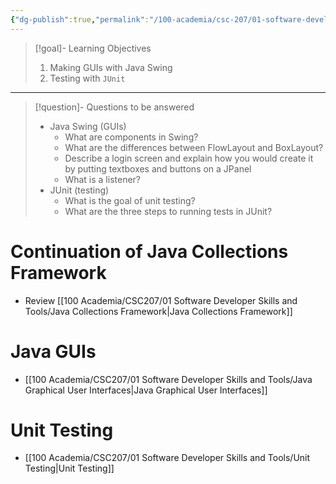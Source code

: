 ```yaml
---
{"dg-publish":true,"permalink":"/100-academia/csc-207/01-software-developer-skills-and-tools/week-4-java-graphical-user-interfaces-unit-testing/","tags":["lecture","note","university"],"created":"2024-09-24T18:44:20.000-07:00","updated":"2024-10-09T14:39:03.813-07:00"}
---
```



> [!goal]- Learning Objectives
>
> 1. Making GUIs with Java Swing
> 2. Testing with `JUnit`

---

> [!question]- Questions to be answered
>
> -   Java Swing (GUIs)
>     -   What are components in Swing?
>     -   What are the differences between FlowLayout and BoxLayout?
>     -   Describe a login screen and explain how you would create it by putting textboxes and buttons on a JPanel
>     -   What is a listener?
> -   JUnit (testing)
>     -   What is the goal of unit testing?
>     -   What are the three steps to running tests in JUnit?

# Continuation of Java Collections Framework

-   Review [[100 Academia/CSC207/01 Software Developer Skills and Tools/Java Collections Framework\|Java Collections Framework]]

# Java GUIs

-   [[100 Academia/CSC207/01 Software Developer Skills and Tools/Java Graphical User Interfaces\|Java Graphical User Interfaces]]

# Unit Testing

-   [[100 Academia/CSC207/01 Software Developer Skills and Tools/Unit Testing\|Unit Testing]]

